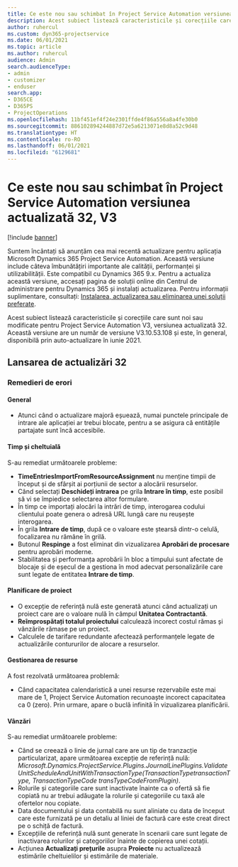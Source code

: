 ```yaml
---
title: Ce este nou sau schimbat în Project Service Automation versiunea actualizată 32, V3
description: Acest subiect listează caracteristicile și corecțiile care sunt disponibile în Project Service Automation V3, versiunea actualizată 32, V3.
author: ruhercul
ms.custom: dyn365-projectservice
ms.date: 06/01/2021
ms.topic: article
ms.author: ruhercul
audience: Admin
search.audienceType:
- admin
- customizer
- enduser
search.app:
- D365CE
- D365PS
- ProjectOperations
ms.openlocfilehash: 11bf451ef4f24e2301ffde4f86a556a8a4fe30b0
ms.sourcegitcommit: 886102894244887d72e5a6213071e8d8a52c9d48
ms.translationtype: HT
ms.contentlocale: ro-RO
ms.lasthandoff: 06/01/2021
ms.locfileid: "6129681"
---
```

# <a name="whats-new-or-changed-in-project-service-automation-update-release-32-v3"></a>Ce este nou sau schimbat în Project Service Automation versiunea actualizată 32, V3

[!include [banner](../includes/psa-now-project-operations.md)]

Suntem încântați să anunțăm cea mai recentă actualizare pentru aplicația Microsoft Dynamics 365 Project Service Automation. Această versiune include câteva îmbunătățiri importante ale calității, performanței și utilizabilității. Este compatibil cu Dynamics 365 9.x. Pentru a actualiza această versiune, accesați pagina de soluții online din Centrul de administrare pentru Dynamics 365 și instalați actualizarea. Pentru informații suplimentare, consultați: [Instalarea, actualizarea sau eliminarea unei soluții preferate](/power-platform/admin/install-remove-preferred-solution).

Acest subiect listează caracteristicile și corecțiile care sunt noi sau modificate pentru Project Service Automation V3, versiunea actualizată 32. Această versiune are un număr de versiune V3.10.53.108 și este, în general, disponibilă prin auto-actualizare în iunie 2021.

## <a name="update-release-32"></a>Lansarea de actualizări 32

### <a name="bug-fixes"></a>Remedieri de erori

#### <a name="general"></a>General

- Atunci când o actualizare majoră eșuează, numai punctele principale de intrare ale aplicației ar trebui blocate, pentru a se asigura că entitățile partajate sunt încă accesibile.

#### <a name="time-and-expense"></a>Timp și cheltuială

S-au remediat următoarele probleme:

- **TimeEntriesImportFromResourceAssignment** nu menține timpii de început și de sfârșit ai porțiunii de sector a alocării resurselor.
- Când selectați **Deschideți intrarea** pe grila **Intrare în timp**, este posibil să vi se împiedice selectarea altor formulare.
- În timp ce importați alocări la intrări de timp, interogarea codului clientului poate genera o adresă URL lungă care nu reușește interogarea.
- În grila **Intrare de timp**, după ce o valoare este ștearsă dintr-o celulă, focalizarea nu rămâne în grilă.
- Butonul **Respinge** a fost eliminat din vizualizarea **Aprobări de procesare** pentru aprobări moderne.
- Stabilitatea și performanța aprobării în bloc a timpului sunt afectate de blocaje și de eșecul de a gestiona în mod adecvat personalizările care sunt legate de entitatea **Intrare de timp**.

#### <a name="project-planning"></a>Planificare de proiect

- O excepție de referință nulă este generată atunci când actualizați un proiect care are o valoare nulă în câmpul **Unitatea Contractantă**.
- **Reîmprospătați totalul proiectului** calculează incorect costul rămas și vânzările rămase pe un proiect.
- Calculele de tarifare redundante afectează performanțele legate de actualizările contururilor de alocare a resurselor.

#### <a name="resource-management"></a>Gestionarea de resurse

A fost rezolvată următoarea problemă:

- Când capacitatea calendaristică a unei resurse rezervabile este mai mare de 1, Project Service Automation recunoaște incorect capacitatea ca 0 (zero). Prin urmare, apare o buclă infinită în vizualizarea planificării.

#### <a name="sales"></a>Vânzări

S-au remediat următoarele probleme:

- Când se creează o linie de jurnal care are un tip de tranzacție particularizat, apare următoarea excepție de referință nulă: *Microsoft.Dynamics.ProjectService.Plugins.JournalLinePlugins.ValidateUnitScheduleAndUnitWithTransactionType(TransactionTypetransactionType, TransactionTypeCode transTypeCodeFromPlugin)*.
- Rolurile și categoriile care sunt inactivate înainte ca o ofertă să fie copiată nu ar trebui adăugate la rolurile și categoriile cu taxă ale ofertelor nou copiate.
- Data documentului și data contabilă nu sunt aliniate cu data de început care este furnizată pe un detaliu al liniei de factură care este creat direct pe o schiță de factură.
- Excepțiile de referință nulă sunt generate în scenarii care sunt legate de inactivarea rolurilor și categoriilor înainte de copierea unei cotații.
- Acțiunea **Actualizați prețurile** asupra **Proiecte** nu actualizează estimările cheltuielilor și estimările de materiale.
